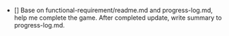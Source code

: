 - [] Base on functional-requirement/readme.md and progress-log.md, help me complete the game. After completed update, write summary to progress-log.md.